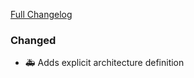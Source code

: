 [Full Changelog][changelog]

### Changed

- :ambulance: Adds explicit architecture definition

[changelog]: https://github.com/hassio-addons/addon-log-viewer/compare/v0.4.0...v0.4.1
